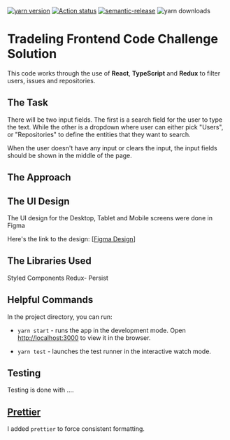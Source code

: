 [![yarn version](https://badge.fury.io/js/cra-template-typescript-redux.svg)](https://badge.fury.io/js/cra-template-typescript-redux)
[![Action status](https://github.com/alexandr-g/cra-template-typescript-redux/workflows/CI/badge.svg?branch=master)](https://github.com/alexandr-g/cra-template-typescript-redux/actions)
[![semantic-release](https://img.shields.io/badge/%20%20%F0%9F%93%A6%F0%9F%9A%80-semantic--release-e10079.svg)](https://github.com/semantic-release/semantic-release)
![yarn downloads](https://img.shields.io/npm/dm/cra-template-typescript-redux)

# Tradeling Frontend Code Challenge Solution

This code works through the use of **React**, **TypeScript** and **Redux** to filter users, issues and repositories.

## The Task

There will be two input fields. The first is a search field for the user to type the text. While the other is a dropdown where user can either pick "Users", or "Repositories" to define the entities that they want to search.

When the user doesn't have any input or clears the input, the input fields should be shown in the middle of the page.

## The Approach

## The UI Design

The UI design for the Desktop, Tablet and Mobile screens were done in Figma

Here's the link to the design:
[[Figma Design](https://www.figma.com/file/4iXpoo26sm8LGA6AuQdc8I/Tradeling-Code-Challenge?node-id=0%3A1)]

## The Libraries Used

Styled Components
Redux- Persist

## Helpful Commands

In the project directory, you can run:

- `yarn start` - runs the app in the development mode. Open [http://localhost:3000](http://localhost:3000) to view it in the browser.

- `yarn test` - launches the test runner in the interactive watch mode.

## Testing

Testing is done with ....

## [Prettier](https://prettier.io/)

I added `prettier` to force consistent formatting.
